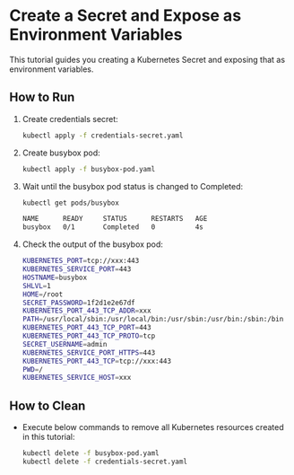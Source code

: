 # Create a Secret and Expose as Environment Variables

This tutorial guides you creating a Kubernetes Secret and exposing that as environment variables.

## How to Run

1. Create credentials secret:

   ```bash
   kubectl apply -f credentials-secret.yaml
   ```
2. Create busybox pod:

   ```bash
   kubectl apply -f busybox-pod.yaml
   ```

3. Wait until the busybox pod status is changed to Completed:

   ```bash
   kubectl get pods/busybox

   NAME      READY     STATUS      RESTARTS   AGE
   busybox   0/1       Completed   0          4s
   ```

4. Check the output of the busybox pod:

   ```bash
   KUBERNETES_PORT=tcp://xxx:443
   KUBERNETES_SERVICE_PORT=443
   HOSTNAME=busybox
   SHLVL=1
   HOME=/root
   SECRET_PASSWORD=1f2d1e2e67df
   KUBERNETES_PORT_443_TCP_ADDR=xxx
   PATH=/usr/local/sbin:/usr/local/bin:/usr/sbin:/usr/bin:/sbin:/bin
   KUBERNETES_PORT_443_TCP_PORT=443
   KUBERNETES_PORT_443_TCP_PROTO=tcp
   SECRET_USERNAME=admin
   KUBERNETES_SERVICE_PORT_HTTPS=443
   KUBERNETES_PORT_443_TCP=tcp://xxx:443
   PWD=/
   KUBERNETES_SERVICE_HOST=xxx
   ```

## How to Clean

- Execute below commands to remove all Kubernetes resources created in this tutorial:
  
  ```bash
  kubectl delete -f busybox-pod.yaml
  kubectl delete -f credentials-secret.yaml
  ```